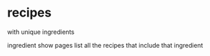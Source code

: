 # recipes

with unique ingredients

ingredient show pages list all the recipes that include that ingredient